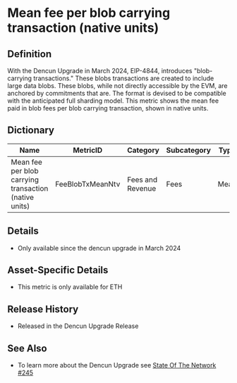 # Mean fee per blob carrying transaction (native units)

## Definition

With the Dencun Upgrade in March 2024, EIP-4844, introduces "blob-carrying transactions." These blobs transactions are created to include large data blobs. These blobs, while not directly accessible by the EVM, are anchored by commitments that are. The format is devised to be compatible with the anticipated full sharding model.  This metric shows the mean fee paid in blob fees per blob carrying transaction, shown in native units.

## Dictionary

| Name                                                  | MetricID         | Category         | Subcategory | Type | Unit         | Interval               |
| ----------------------------------------------------- | ---------------- | ---------------- | ----------- | ---- | ------------ | ---------------------- |
| Mean fee per blob carrying transaction (native units) | FeeBlobTxMeanNtv | Fees and Revenue | Fees        | Mean | Native Units | 1 day, 1 block, 1 hour |

## Details

* Only available since the dencun upgrade in March 2024

## Asset-Specific Details

* This metric is only available for ETH

## Release History

* Released in the Dencun Upgrade Release

## See Also

* To learn more about the Dencun Upgrade see [State Of The Network #245](https://coinmetrics.substack.com/p/state-of-the-network-issue-245)

